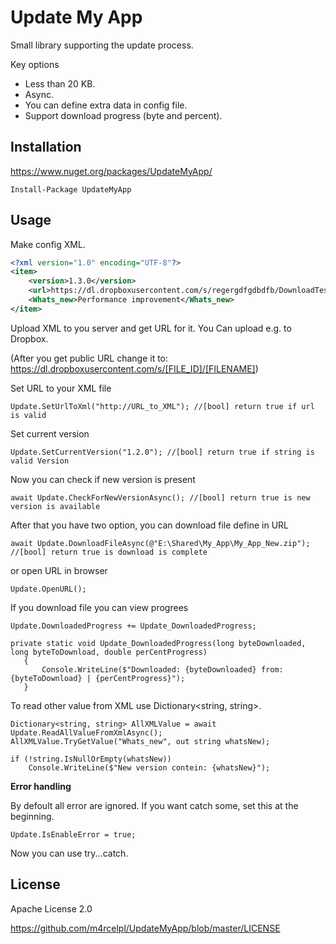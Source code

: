 # Update My App
Small library supporting the update process. 

Key options

* Less than 20 KB.
* Async.
* You can define extra data in config file.
* Support download progress (byte and percent).

## Installation
https://www.nuget.org/packages/UpdateMyApp/

```
Install-Package UpdateMyApp
```


## Usage


Make config XML.

```XML
<?xml version="1.0" encoding="UTF-8"?>
<item>
    <version>1.3.0</version>
    <url>https://dl.dropboxusercontent.com/s/regergdfgdbdfb/DownloadTest.zip</url>
    <Whats_new>Performance improvement</Whats_new>
</item>
```

Upload XML to you server and get URL for it. You Can upload e.g. to Dropbox. 

(After you get public URL change it to: https://dl.dropboxusercontent.com/s/[FILE_ID]/[FILENAME]) 

Set URL to your XML file

```CSharp
Update.SetUrlToXml("http://URL_to_XML"); //[bool] return true if url is valid
```
Set current version

```CSharp
Update.SetCurrentVersion("1.2.0"); //[bool] return true if string is valid Version
```

Now you can check if new version is present
```CSharp
await Update.CheckForNewVersionAsync(); //[bool] return true is new version is available
```
 After that you have two option, you can download file define in URL
 ```CSharp
await Update.DownloadFileAsync(@"E:\Shared\My_App\My_App_New.zip"); //[bool] return true is download is complete
 ```
 or open URL in browser
 ```CSharp
 Update.OpenURL();
 ```

 If you download file you can view progrees
 ```CSharp
 Update.DownloadedProgress += Update_DownloadedProgress;

 private static void Update_DownloadedProgress(long byteDownloaded, long byteToDownload, double perCentProgress)
    {
        Console.WriteLine($"Downloaded: {byteDownloaded} from: {byteToDownload} | {perCentProgress}");
    }
 ```
To read other value from XML use Dictionary<string, string>.
```CSharp
Dictionary<string, string> AllXMLValue = await Update.ReadAllValueFromXmlAsync();
AllXMLValue.TryGetValue("Whats_new", out string whatsNew);

if (!string.IsNullOrEmpty(whatsNew))
    Console.WriteLine($"New version contein: {whatsNew}");
```


**Error handling**

By defoult all error are ignored. If you want catch some, set this at the beginning.
```CSharp
Update.IsEnableError = true;
```
Now you can use try...catch.



## License
Apache License 2.0

https://github.com/m4rcelpl/UpdateMyApp/blob/master/LICENSE
